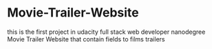 # Movie-Trailer-Website
this is the first project in udacity full stack web developer nanodegree Movie Trailer Website that contain fields to films trailers  
